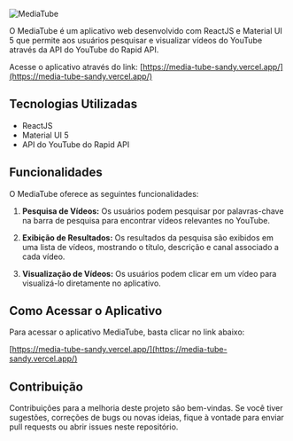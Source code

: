 ![MediaTube]()

O MediaTube é um aplicativo web desenvolvido com ReactJS e Material UI 5 que permite aos usuários pesquisar e visualizar vídeos do YouTube através da API do YouTube do Rapid API.

Acesse o aplicativo através do link: [https://media-tube-sandy.vercel.app/](https://media-tube-sandy.vercel.app/)

## Tecnologias Utilizadas
- ReactJS
- Material UI 5
- API do YouTube do Rapid API

## Funcionalidades

O MediaTube oferece as seguintes funcionalidades:

1. **Pesquisa de Vídeos:** Os usuários podem pesquisar por palavras-chave na barra de pesquisa para encontrar vídeos relevantes no YouTube.

2. **Exibição de Resultados:** Os resultados da pesquisa são exibidos em uma lista de vídeos, mostrando o título, descrição e canal associado a cada vídeo.

3. **Visualização de Vídeos:** Os usuários podem clicar em um vídeo para visualizá-lo diretamente no aplicativo.

## Como Acessar o Aplicativo

Para acessar o aplicativo MediaTube, basta clicar no link abaixo:

[https://media-tube-sandy.vercel.app/](https://media-tube-sandy.vercel.app/)

## Contribuição

Contribuições para a melhoria deste projeto são bem-vindas. Se você tiver sugestões, correções de bugs ou novas ideias, fique à vontade para enviar pull requests ou abrir issues neste repositório.
